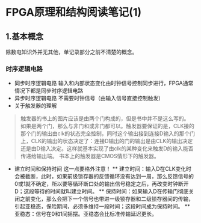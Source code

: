 # FPGA原理和结构阅读笔记(1)
## 1.基本概念
除数电知识外并无其他，单记录部分之前不清楚的概念。
### 时序逻辑电路
* 同步时序逻辑电路
输入和内部状态变化由时钟信号控制同步进行，FPGA通常情况下都是同步时序逻辑电路
* 异步时序逻辑电路
不需要时钟信号（由输入信号直接控制触发）
* 关于触发器的理解
> 触发器的书上的图片应该是由两个门构成的，但是书中并不是这么写的。 如果是两个门，那么与非门和或非门都可以。触发器要保证的是，CLK接的那个门的输出由clk的状态完全控制，同时这个输出接到连接D输入的那个门上，CLK的输出的状态决定了：连接D输出的门的输出是由CLK的输出决定还是由D输入决定。这样就基本实现了由clk的某种变化来触发D的输入能否传递给输出端。
书本上的触发器是CMOS情形下的触发器。
* 建立时间和保持时间
这一点要格外注意！
** 建立时间：输入D在CLK变化时会被截断，此时，如果前级锁存器的反馈循环没有达到一周，那么反馈信号的0或1就不确定，所以要等循环断口处的输出信号稳定之后，再改变时钟断开D；这段等待的时间就叫建立时间。
** 保持时间：如果输入D在传输门彻底关闭之前变化，那么会把下一个信号也带进一级锁存器和二级锁存器间的传输，引起亚稳态，保险期间，必须多维持一段时间；这段时间成为保持时间。
** 亚稳态：信号在0和1间摇摆。亚稳态会比标准传输延迟更长。

